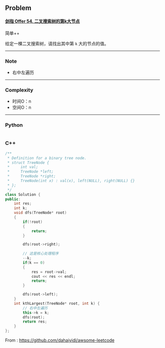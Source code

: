 ## Problem

#### [剑指 Offer 54. 二叉搜索树的第k大节点](https://leetcode-cn.com/problems/er-cha-sou-suo-shu-de-di-kda-jie-dian-lcof/)

简单++

给定一棵二叉搜索树，请找出其中第 `k` 大的节点的值。

------

### Note

- 右中左遍历

------

### Complexity

- 时间O：n
- 空间O：n

------

### Python

```python

```

### C++

```C++
/**
 * Definition for a binary tree node.
 * struct TreeNode {
 *     int val;
 *     TreeNode *left;
 *     TreeNode *right;
 *     TreeNode(int x) : val(x), left(NULL), right(NULL) {}
 * };
 */
class Solution {
public:
    int res;
    int k;
    void dfs(TreeNode* root)
    {
        if(!root)
        {
            return;
        }

        dfs(root->right);
        
        // 这是核心处理程序
        --k;
        if(k == 0)
        {
            res = root->val;
            cout << res << endl;
            return;
        }

        dfs(root->left);
    }
    int kthLargest(TreeNode* root, int k) {
        // 右中左遍历
        this->k = k;
        dfs(root);
        return res;
    }
};
```



From : https://github.com/dahaiyidi/awsome-leetcode
